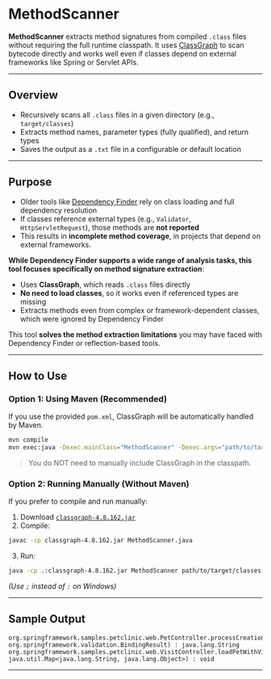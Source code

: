 # MethodScanner

**MethodScanner**  extracts method signatures from compiled `.class` files without requiring the full runtime classpath. It uses [ClassGraph](https://github.com/classgraph/classgraph) to scan bytecode directly and works well even if classes depend on external frameworks like Spring or Servlet APIs.

---

## Overview

- Recursively scans all `.class` files in a given directory (e.g., `target/classes`)
- Extracts method names, parameter types (fully qualified), and return types
- Saves the output as a `.txt` file in a configurable or default location

---

## Purpose

- Older tools like [Dependency Finder](https://depfind.sourceforge.io/) rely on class loading and full dependency resolution
- If classes reference external types (e.g., `Validator`, `HttpServletRequest`), those methods are **not reported**
- This results in **incomplete method coverage**, in projects that depend on external frameworks.

**While Dependency Finder supports a wide range of analysis tasks, this tool focuses specifically on method signature extraction**:
- Uses **ClassGraph**, which reads `.class` files directly
- **No need to load classes**, so it works even if referenced types are missing
- Extracts methods even from complex or framework-dependent classes, which were ignored by Dependency Finder

This tool **solves the method extraction limitations** you may have faced with Dependency Finder or reflection-based tools.

---

## How to Use

### Option 1: Using Maven (Recommended)

If you use the provided `pom.xml`, ClassGraph will be automatically handled by Maven.

```bash
mvn compile
mvn exec:java -Dexec.mainClass="MethodScanner" -Dexec.args="path/to/target/classes"
```

> You do NOT need to manually include ClassGraph in the classpath.

### Option 2: Running Manually (Without Maven)

If you prefer to compile and run manually:

1. Download [`classgraph-4.8.162.jar`](https://repo1.maven.org/maven2/io/github/classgraph/classgraph/4.8.162/classgraph-4.8.162.jar)
2. Compile:

```bash
javac -cp classgraph-4.8.162.jar MethodScanner.java
```

3. Run:

```bash
java -cp .:classgraph-4.8.162.jar MethodScanner path/to/target/classes
```

*(Use `;` instead of `:` on Windows)*

---

## Sample Output

```
org.springframework.samples.petclinic.web.PetController.processCreationForm(org.springframework.samples.petclinic.model.Pet, org.springframework.validation.BindingResult) : java.lang.String
org.springframework.samples.petclinic.web.VisitController.loadPetWithVisit(java.lang.Integer, java.util.Map<java.lang.String, java.lang.Object>) : void
```

---
